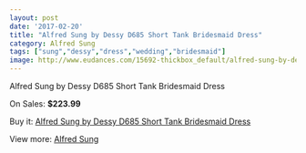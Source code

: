 ```yaml
---
layout: post
date: '2017-02-20'
title: "Alfred Sung by Dessy D685 Short Tank Bridesmaid Dress"
category: Alfred Sung
tags: ["sung","dessy","dress","wedding","bridesmaid"]
image: http://www.eudances.com/15692-thickbox_default/alfred-sung-by-dessy-d685-short-tank-bridesmaid-dress.jpg
---
```

Alfred Sung by Dessy D685 Short Tank Bridesmaid Dress

On Sales: **$223.99**
<a href="https://www.eudances.com/en/alfred-sung/4633-alfred-sung-by-dessy-d685-short-tank-bridesmaid-dress.html"><amp-img layout="responsive" width="600" height="600" src="//www.eudances.com/15692-thickbox_default/alfred-sung-by-dessy-d685-short-tank-bridesmaid-dress.jpg" alt="Alfred Sung by Dessy D685 Short Tank Bridesmaid Dress 0" /></a>
<a href="https://www.eudances.com/en/alfred-sung/4633-alfred-sung-by-dessy-d685-short-tank-bridesmaid-dress.html"><amp-img layout="responsive" width="600" height="600" src="//www.eudances.com/15695-thickbox_default/alfred-sung-by-dessy-d685-short-tank-bridesmaid-dress.jpg" alt="Alfred Sung by Dessy D685 Short Tank Bridesmaid Dress 1" /></a>
<a href="https://www.eudances.com/en/alfred-sung/4633-alfred-sung-by-dessy-d685-short-tank-bridesmaid-dress.html"><amp-img layout="responsive" width="600" height="600" src="//www.eudances.com/15694-thickbox_default/alfred-sung-by-dessy-d685-short-tank-bridesmaid-dress.jpg" alt="Alfred Sung by Dessy D685 Short Tank Bridesmaid Dress 2" /></a>
<a href="https://www.eudances.com/en/alfred-sung/4633-alfred-sung-by-dessy-d685-short-tank-bridesmaid-dress.html"><amp-img layout="responsive" width="600" height="600" src="//www.eudances.com/15693-thickbox_default/alfred-sung-by-dessy-d685-short-tank-bridesmaid-dress.jpg" alt="Alfred Sung by Dessy D685 Short Tank Bridesmaid Dress 3" /></a>

Buy it: [Alfred Sung by Dessy D685 Short Tank Bridesmaid Dress](https://www.eudances.com/en/alfred-sung/4633-alfred-sung-by-dessy-d685-short-tank-bridesmaid-dress.html "Alfred Sung by Dessy D685 Short Tank Bridesmaid Dress")

View more: [Alfred Sung](https://www.eudances.com/en/52-alfred-sung "Alfred Sung")